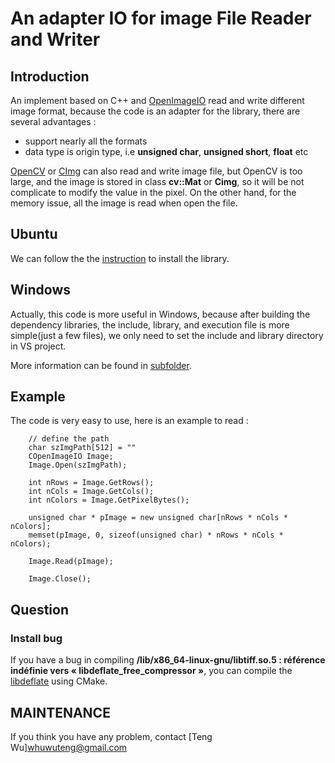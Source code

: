 # An adapter IO for image File Reader and Writer

## Introduction

An implement based on C++ and [OpenImageIO](https://sites.google.com/site/openimageio/home) read and write different image format,  because the code is an adapter for the library, there are several advantages :

- support nearly all the formats
- data type is origin type, i.e **unsigned char**,  **unsigned short**, **float** etc

[OpenCV](https://opencv.org/) or [CImg](https://cimg.eu/) can also read and write image file, but OpenCV is too large, and the image is stored in class **cv::Mat** or **Cimg**, so it will be not complicate to modify the value in the pixel. On the other hand, for the memory issue, all the image is read when open the file.

## Ubuntu

We can follow the the [instruction](https://github.com/AcademySoftwareFoundation/OpenImageIO/blob/master/INSTALL.md) to install the library.

## Windows

Actually, this code is more useful in Windows, because after building the dependency libraries,  the include, library, and execution file is more simple(just a few files), we only need to set the include and library directory in VS project.

More information can be found in [subfolder](./Windows).

## Example

The code is very easy to use, here is an example to read : 

```
	// define the path
	char szImgPath[512] = ""
	COpenImageIO Image;
	Image.Open(szImgPath);
	
	int nRows = Image.GetRows();
	int nCols = Image.GetCols();
	int nColors = Image.GetPixelBytes();

	unsigned char * pImage = new unsigned char[nRows * nCols * nColors];
	memset(pImage, 0, sizeof(unsigned char) * nRows * nCols * nColors);
	
	Image.Read(pImage);
	
	Image.Close();
```

## Question

### Install bug

If you have a bug in compiling **/lib/x86_64-linux-gnu/libtiff.so.5 : référence indéfinie vers « libdeflate_free_compressor »**, you can compile the [libdeflate](https://github.com/ebiggers/libdeflate) using CMake.

## MAINTENANCE

If you think you have any problem, contact [Teng Wu]<whuwuteng@gmail.com>

